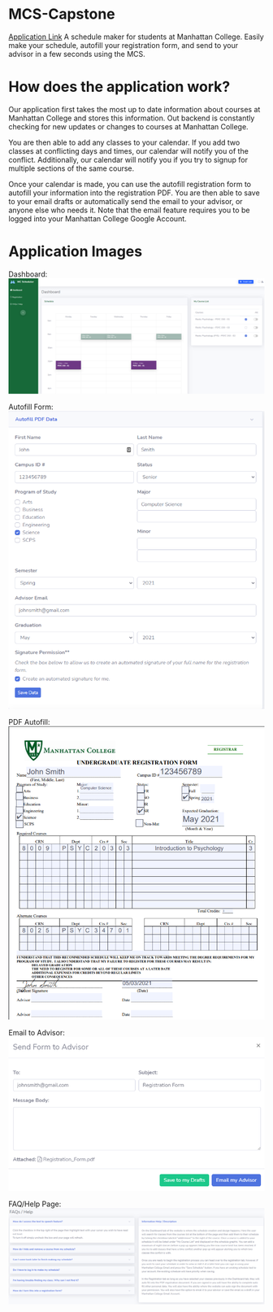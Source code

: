 # MCS-Capstone
[Application Link](http://mc-schedulemaker.uc.r.appspot.com/)
A schedule maker for students at Manhattan College. Easily make your schedule, autofill your registration form, and send to your advisor in a few seconds using the MCS. 

# How does the application work?
Our application first takes the most up to date information about courses at Manhattan College and stores this information. Out backend is constantly checking for new updates or changes to courses at Manhattan College. 

You are then able to add any classes to your calendar. If you add two classes at conflicting days and times, our calendar will notify you of the conflict. Additionally, our calendar will notify you if you try to signup for multiple sections of the same course. 

Once your calendar is made, you can use the autofill registration form to autofill your information into the registration PDF. You are then able to save to your email drafts or automatically send the email to your advisor, or anyone else who needs it. Note that the email feature requires you to be logged into your Manhattan College Google Account. 

# Application Images

Dashboard: 
![MCS Dashboard](https://github.com/ECiccotelli/MCS-Capstone/blob/main/images/dashboard.PNG)

Autofill Form: 
![Autofill Form](https://github.com/ECiccotelli/MCS-Capstone/blob/main/images/autofill.PNG)

PDF Autofill: 
![PDF](https://github.com/ECiccotelli/MCS-Capstone/blob/main/images/pdf.PNG)

Email to Advisor: 
![Email](https://github.com/ECiccotelli/MCS-Capstone/blob/main/images/email.PNG)


FAQ/Help Page: 
![FAQ](https://github.com/ECiccotelli/MCS-Capstone/blob/main/images/FAQ.PNG)
